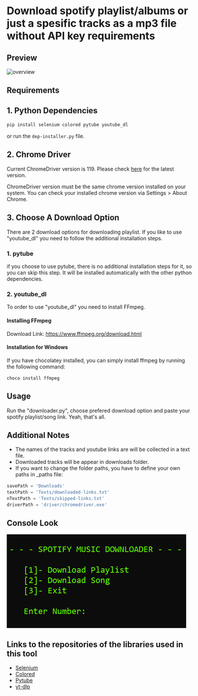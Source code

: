 # Download spotify playlist/albums or just a spesific tracks as a mp3 file without API key requirements

## Preview

![overview](./assets/overview.gif)

## Requirements

## 1. Python Dependencies

```bash
pip install selenium colored pytube youtube_dl
```

or run the `dep-installer.py` file.

## 2. Chrome Driver

Current ChromeDriver version is 119. Please check [here](https://googlechromelabs.github.io/chrome-for-testing/) for the latest version.

ChromeDriver version must be the same chrome version installed on your system. You can check your installed chrome version via Settings > About Chrome.

## 3. Choose A Download Option

There are 2 download options for downloading playlist. If you like to use "youtube_dl" you need to follow the additional installation steps.

### 1. pytube

if you choose to use pytube, there is no additional installation steps for it, so you can skip this step. It will be installed automatically with the other python dependencies.

### 2. youtube_dl

To order to use "youtube_dl" you need to install FFmpeg.

#### Installing FFmpeg

Download Link: <https://www.ffmpeg.org/download.html>

#### Installation for Windows

If you have chocolatey installed, you can simply install ffmpeg by running the following command:

    choco install ffmpeg

## Usage

Run the "downloader.py", choose prefered download option and paste your spotify playlist/song link. Yeah, that's all.

## Additional Notes

- The names of the tracks and youtube links are will be collected in a text file.
- Downloaded tracks will be appear in downloads folder.
- If you want to change the folder paths, you have to define your own paths in \_paths file:

```py
savePath = 'Downloads'
textPath = 'Texts/downloaded-links.txt'
nTextPath = 'Texts/skipped-links.txt'
driverPath = 'driver/chromedriver.exe'
```
## Console Look

![console look](./assets/console.png)

## Links to the repositories of the libraries used in this tool

- [Selenium](
    https://github.com/SeleniumHQ/Selenium) 
- [Colored](
    https://gitlab.com/dslackw/colored)
- [Pytube](
    https://github.com/pytube/pytube)
- [yt-dlp](
    https://github.com/yt-dlp/yt-dlp)